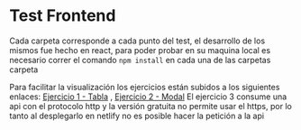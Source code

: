 # Test Frontend

Cada carpeta corresponde a cada punto del test, el desarrollo de los mismos fue hecho en react, para poder probar en su maquina local es necesario correr el comando `npm install` en cada una de las carpetas carpeta

Para facilitar la visualización los ejercicios están subidos a los siguientes enlaces:
[Ejercicio 1 - Tabla](https://angry-meninsky-3c1b74.netlify.app/) ,
[Ejercicio 2 - Modal](https://cocky-bohr-d62e8a.netlify.app/)
El ejercicio 3 consume una api con el protocolo http y la versión gratuita no permite usar el https, por lo tanto al desplegarlo en netlify no es posible hacer la petición a la api

